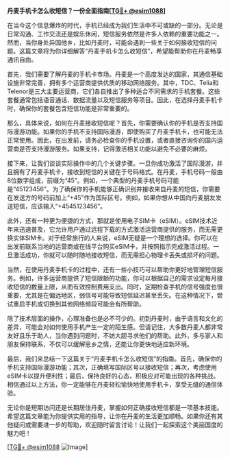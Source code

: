 **丹麦手机卡怎么收短信？一份全面指南[[TG💪+ @esim1088](https://t.me/s/esim1088)]**

在当今这个信息爆炸的时代，手机已经成为我们生活中不可或缺的一部分。无论是日常沟通、工作交流还是娱乐休闲，短信服务依然是许多人依赖的重要功能之一。然而，当你身处异国他乡，比如丹麦时，可能会遇到一些关于如何接收短信的问题。这篇文章将为你详细解答“丹麦手机卡怎么收短信”，希望能帮助你在丹麦畅享通讯自由。

首先，我们需要了解丹麦的手机卡市场。丹麦是一个高度发达的国家，其通信基础设施非常完善，拥有多个运营商提供优质的移动网络服务。其中，TDC、Telia和Telenor是三大主要运营商，它们各自推出了多种适合不同需求的手机套餐。这些套餐通常包括语音通话、数据流量以及短信服务等项目。因此，在选择丹麦手机卡时，确保你的套餐包含短信功能是非常重要的。

那么，具体来说，如何在丹麦接收短信呢？首先，你需要确认你的手机是否支持国际漫游功能。如果你的手机不支持国际漫游，即使购买了丹麦手机卡，也可能无法正常使用。因此，在出发前，请务必检查你的手机设置，或者直接咨询你的国内运营商是否支持漫游服务。如果支持，记得激活相关功能以避免不必要的麻烦。

接下来，让我们谈谈实际操作中的几个关键步骤。一旦你成功激活了国际漫游，并且拥有了丹麦手机卡，接收到短信的关键在于号码格式。在丹麦，手机号码一般由8位数字组成，前缀为“45”。例如，一个典型的丹麦手机号码可能是“45123456”。为了确保你的手机能够正确识别并接收来自丹麦的短信，你需要在发送方的号码前加上“+45”作为国际区号。例如，如果你想从中国向丹麦朋友发送短信，应该输入“+4545123456”。

此外，还有一种更为便捷的方式，那就是使用电子SIM卡（eSIM）。eSIM技术近年来迅速普及，它允许用户通过远程下载的方式激活运营商提供的服务，而无需更换实体SIM卡。对于经常旅行的人来说，eSIM无疑是一个理想的选择。你可以在出发前联系当地的运营商或在线平台购买eSIM卡，并按照指示完成激活过程。一旦激活成功，你就可以随时随地接收短信，而无需担心物理卡丢失或损坏的问题。

当然，在使用丹麦手机卡的过程中，还有一些小技巧可以帮助你更好地管理短信服务。例如，许多运营商提供了短信限额的功能，你可以根据自己的需求设定每月接收短信的数量上限，从而有效控制费用支出。同时，定期检查手机的信号强度也很重要，尤其是在偏远地区，弱信号可能导致短信延迟甚至丢失。在这种情况下，尝试重启手机或切换到其他网络频段可能会有所帮助。

除了技术层面的操作，心理准备也是必不可少的。初到丹麦时，由于语言和文化的差异，可能会对如何使用手机产生一定的陌生感。但请记住，大多数丹麦人都非常友好且乐于助人，当你遇到问题时，不妨大胆寻求他们的帮助。此外，多与家人和朋友保持联系，不仅可以缓解思乡之情，还能让你更快地适应新环境。

最后，我们来总结一下这篇关于“丹麦手机卡怎么收短信”的指南。首先，确保你的手机支持国际漫游功能；其次，正确填写国际区号以接收短信；再次，考虑使用eSIM卡以提升便利性；最后，保持良好的心态，积极应对可能出现的各种挑战。相信通过以上方法，你一定能够在丹麦轻松愉快地使用手机卡，享受无缝的通信体验。

无论你是短期访问还是长期居住丹麦，掌握如何正确接收短信都是一项基本技能。希望这篇文章能为你提供实用的指导，让你在丹麦的生活更加顺畅。如果你还有其他疑问或需要进一步的帮助，欢迎随时留言讨论！让我们一起探索这个美丽国度的魅力吧！

[[TG💪+ @esim1088](https://t.me/s/esim1088) ![Image](https://i.postimg.cc/4NQfJmqS/Snipaste-2025-05-13-00-14-12.png)]